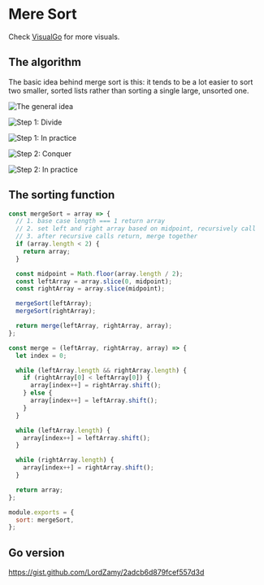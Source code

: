# Mere Sort

Check [VisualGo](https://visualgo.net/bn/sorting) for more visuals.

## The algorithm

The basic idea behind merge sort is this: it tends to be a lot easier to sort two smaller, sorted lists rather than sorting a single large, unsorted one.

![The general idea](https://miro.medium.com/max/3136/1*ZFpPwH6_ssRu5p8tM9T-vQ.jpeg)

![Step 1: Divide](https://miro.medium.com/max/3264/1*Gu7ROST8xBe8mpvwVd0nUg.jpeg)

![Step 1: In practice](https://miro.medium.com/max/3520/1*p6pvuQ0mKCYkx3ZXv6ufgw.jpeg)

![Step 2: Conquer](https://medium.com/basecs/making-sense-of-merge-sort-part-1-49649a143478)

![Step 2: In practice](https://miro.medium.com/max/2822/1*V1QaE66T3SgIIO-jv0-fHw.jpeg)

## The sorting function

```javascript
const mergeSort = array => {
  // 1. base case length === 1 return array
  // 2. set left and right array based on midpoint, recursively call
  // 3. after recursive calls return, merge together
  if (array.length < 2) {
    return array;
  }

  const midpoint = Math.floor(array.length / 2);
  const leftArray = array.slice(0, midpoint);
  const rightArray = array.slice(midpoint);

  mergeSort(leftArray);
  mergeSort(rightArray);

  return merge(leftArray, rightArray, array);
};

const merge = (leftArray, rightArray, array) => {
  let index = 0;

  while (leftArray.length && rightArray.length) {
    if (rightArray[0] < leftArray[0]) {
      array[index++] = rightArray.shift();
    } else {
      array[index++] = leftArray.shift();
    }
  }

  while (leftArray.length) {
    array[index++] = leftArray.shift();
  }

  while (rightArray.length) {
    array[index++] = rightArray.shift();
  }

  return array;
};

module.exports = {
  sort: mergeSort,
};
```

## Go version

https://gist.github.com/LordZamy/2adcb6d879fcef557d3d